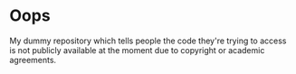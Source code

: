 # Oops
My dummy repository which tells people the code they're trying to access is not publicly available at the moment due to copyright or academic agreements. 
